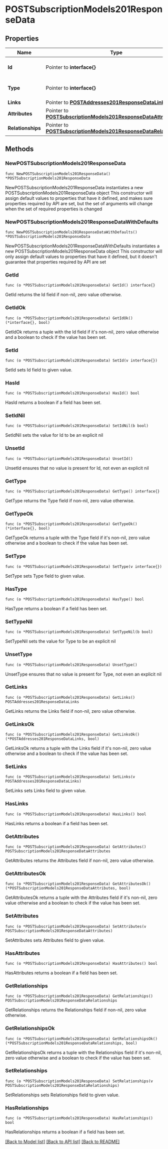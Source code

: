 # POSTSubscriptionModels201ResponseData

## Properties

Name | Type | Description | Notes
------------ | ------------- | ------------- | -------------
**Id** | Pointer to **interface{}** | The resource&#39;s id | [optional] 
**Type** | Pointer to **interface{}** | The resource&#39;s type | [optional] 
**Links** | Pointer to [**POSTAddresses201ResponseDataLinks**](POSTAddresses201ResponseDataLinks.md) |  | [optional] 
**Attributes** | Pointer to [**POSTSubscriptionModels201ResponseDataAttributes**](POSTSubscriptionModels201ResponseDataAttributes.md) |  | [optional] 
**Relationships** | Pointer to [**POSTSubscriptionModels201ResponseDataRelationships**](POSTSubscriptionModels201ResponseDataRelationships.md) |  | [optional] 

## Methods

### NewPOSTSubscriptionModels201ResponseData

`func NewPOSTSubscriptionModels201ResponseData() *POSTSubscriptionModels201ResponseData`

NewPOSTSubscriptionModels201ResponseData instantiates a new POSTSubscriptionModels201ResponseData object
This constructor will assign default values to properties that have it defined,
and makes sure properties required by API are set, but the set of arguments
will change when the set of required properties is changed

### NewPOSTSubscriptionModels201ResponseDataWithDefaults

`func NewPOSTSubscriptionModels201ResponseDataWithDefaults() *POSTSubscriptionModels201ResponseData`

NewPOSTSubscriptionModels201ResponseDataWithDefaults instantiates a new POSTSubscriptionModels201ResponseData object
This constructor will only assign default values to properties that have it defined,
but it doesn't guarantee that properties required by API are set

### GetId

`func (o *POSTSubscriptionModels201ResponseData) GetId() interface{}`

GetId returns the Id field if non-nil, zero value otherwise.

### GetIdOk

`func (o *POSTSubscriptionModels201ResponseData) GetIdOk() (*interface{}, bool)`

GetIdOk returns a tuple with the Id field if it's non-nil, zero value otherwise
and a boolean to check if the value has been set.

### SetId

`func (o *POSTSubscriptionModels201ResponseData) SetId(v interface{})`

SetId sets Id field to given value.

### HasId

`func (o *POSTSubscriptionModels201ResponseData) HasId() bool`

HasId returns a boolean if a field has been set.

### SetIdNil

`func (o *POSTSubscriptionModels201ResponseData) SetIdNil(b bool)`

 SetIdNil sets the value for Id to be an explicit nil

### UnsetId
`func (o *POSTSubscriptionModels201ResponseData) UnsetId()`

UnsetId ensures that no value is present for Id, not even an explicit nil
### GetType

`func (o *POSTSubscriptionModels201ResponseData) GetType() interface{}`

GetType returns the Type field if non-nil, zero value otherwise.

### GetTypeOk

`func (o *POSTSubscriptionModels201ResponseData) GetTypeOk() (*interface{}, bool)`

GetTypeOk returns a tuple with the Type field if it's non-nil, zero value otherwise
and a boolean to check if the value has been set.

### SetType

`func (o *POSTSubscriptionModels201ResponseData) SetType(v interface{})`

SetType sets Type field to given value.

### HasType

`func (o *POSTSubscriptionModels201ResponseData) HasType() bool`

HasType returns a boolean if a field has been set.

### SetTypeNil

`func (o *POSTSubscriptionModels201ResponseData) SetTypeNil(b bool)`

 SetTypeNil sets the value for Type to be an explicit nil

### UnsetType
`func (o *POSTSubscriptionModels201ResponseData) UnsetType()`

UnsetType ensures that no value is present for Type, not even an explicit nil
### GetLinks

`func (o *POSTSubscriptionModels201ResponseData) GetLinks() POSTAddresses201ResponseDataLinks`

GetLinks returns the Links field if non-nil, zero value otherwise.

### GetLinksOk

`func (o *POSTSubscriptionModels201ResponseData) GetLinksOk() (*POSTAddresses201ResponseDataLinks, bool)`

GetLinksOk returns a tuple with the Links field if it's non-nil, zero value otherwise
and a boolean to check if the value has been set.

### SetLinks

`func (o *POSTSubscriptionModels201ResponseData) SetLinks(v POSTAddresses201ResponseDataLinks)`

SetLinks sets Links field to given value.

### HasLinks

`func (o *POSTSubscriptionModels201ResponseData) HasLinks() bool`

HasLinks returns a boolean if a field has been set.

### GetAttributes

`func (o *POSTSubscriptionModels201ResponseData) GetAttributes() POSTSubscriptionModels201ResponseDataAttributes`

GetAttributes returns the Attributes field if non-nil, zero value otherwise.

### GetAttributesOk

`func (o *POSTSubscriptionModels201ResponseData) GetAttributesOk() (*POSTSubscriptionModels201ResponseDataAttributes, bool)`

GetAttributesOk returns a tuple with the Attributes field if it's non-nil, zero value otherwise
and a boolean to check if the value has been set.

### SetAttributes

`func (o *POSTSubscriptionModels201ResponseData) SetAttributes(v POSTSubscriptionModels201ResponseDataAttributes)`

SetAttributes sets Attributes field to given value.

### HasAttributes

`func (o *POSTSubscriptionModels201ResponseData) HasAttributes() bool`

HasAttributes returns a boolean if a field has been set.

### GetRelationships

`func (o *POSTSubscriptionModels201ResponseData) GetRelationships() POSTSubscriptionModels201ResponseDataRelationships`

GetRelationships returns the Relationships field if non-nil, zero value otherwise.

### GetRelationshipsOk

`func (o *POSTSubscriptionModels201ResponseData) GetRelationshipsOk() (*POSTSubscriptionModels201ResponseDataRelationships, bool)`

GetRelationshipsOk returns a tuple with the Relationships field if it's non-nil, zero value otherwise
and a boolean to check if the value has been set.

### SetRelationships

`func (o *POSTSubscriptionModels201ResponseData) SetRelationships(v POSTSubscriptionModels201ResponseDataRelationships)`

SetRelationships sets Relationships field to given value.

### HasRelationships

`func (o *POSTSubscriptionModels201ResponseData) HasRelationships() bool`

HasRelationships returns a boolean if a field has been set.


[[Back to Model list]](../README.md#documentation-for-models) [[Back to API list]](../README.md#documentation-for-api-endpoints) [[Back to README]](../README.md)



